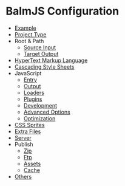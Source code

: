# BalmJS Configuration

* [Example](example.md)
* [Project Type](project.md)
* Root & Path
  * [Source Input](path.md#input)
  * [Target Output](path.md#output)
* [HyperText Markup Language](html.md)
* [Cascading Style Sheets](styles.md)
* JavaScript
  * [Entry](scripts.md#entry)
  * [Output](scripts.md#output)
  * [Loaders](scripts.md#loaders)
  * [Plugins](scripts.md#plugins)
  * [Development](scripts.md#development)
  * [Advanced Options](scripts.md#advanced-options)
  * [Optimization](scripts.md#optimization)
* [CSS Sprites](sprites.md)
* [Extra Files](extras.md)
* [Server](server.md)
* Publish
  * [Zip](publish.md#zip)
  * [Ftp](publish.md#ftp)
  * [Assets](publish.md#assets)
  * [Cache](publish.md#cache)
* [Others](others.md)
